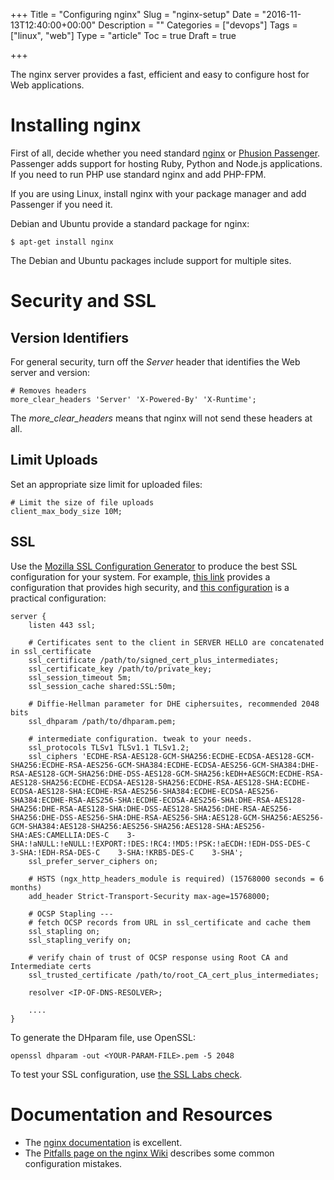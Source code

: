 +++
Title = "Configuring nginx"
Slug = "nginx-setup"
Date = "2016-11-13T12:40:00+00:00"
Description = ""
Categories = ["devops"]
Tags = ["linux", "web"]
Type = "article"
Toc = true
Draft = true

+++


The nginx server provides a fast, efficient and easy to configure host for Web applications.

<!--more-->

# Installing nginx #

First of all, decide whether you need standard [nginx](http://nginx.org) or [Phusion Passenger](https://www.phusionpassenger.com/). Passenger adds support for hosting Ruby, Python and Node.js applications. If you need to run PHP use standard nginx and add PHP-FPM.

If you are using Linux, install nginx with your package manager and add Passenger if you need it.

Debian and Ubuntu provide a standard package for nginx:

    $ apt-get install nginx

The Debian and Ubuntu packages include support for multiple sites.

# Security and SSL #

## Version Identifiers ##

For general security, turn off the *Server* header that identifies the Web
server and version:

    # Removes headers
    more_clear_headers 'Server' 'X-Powered-By' 'X-Runtime';

The *more_clear_headers* means that nginx will not send these headers at all.

## Limit Uploads ##

Set an appropriate size limit for uploaded files:

    # Limit the size of file uploads
    client_max_body_size 10M;

## SSL #

Use the [Mozilla SSL Configuration Generator](https://mozilla.github.io/server-side-tls/ssl-config-generator/) to produce the best SSL configuration for your system. For example, [this link](https://mozilla.github.io/server-side-tls/ssl-config-generator/?server=nginx-1.6.2&openssl=1.0.1f&hsts=yes&profile=modern) provides a configuration that provides high security, and [this configuration](https://mozilla.github.io/server-side-tls/ssl-config-generator/?server=nginx-1.6.2&openssl=1.0.1f&hsts=yes&profile=intermediate) is a practical configuration:

    server {
        listen 443 ssl;

        # Certificates sent to the client in SERVER HELLO are concatenated in ssl_certificate
        ssl_certificate /path/to/signed_cert_plus_intermediates;
        ssl_certificate_key /path/to/private_key;
        ssl_session_timeout 5m;
        ssl_session_cache shared:SSL:50m;

        # Diffie-Hellman parameter for DHE ciphersuites, recommended 2048 bits
        ssl_dhparam /path/to/dhparam.pem;

        # intermediate configuration. tweak to your needs.
        ssl_protocols TLSv1 TLSv1.1 TLSv1.2;
        ssl_ciphers 'ECDHE-RSA-AES128-GCM-SHA256:ECDHE-ECDSA-AES128-GCM-SHA256:ECDHE-RSA-AES256-GCM-SHA384:ECDHE-ECDSA-AES256-GCM-SHA384:DHE-RSA-AES128-GCM-SHA256:DHE-DSS-AES128-GCM-SHA256:kEDH+AESGCM:ECDHE-RSA-AES128-SHA256:ECDHE-ECDSA-AES128-SHA256:ECDHE-RSA-AES128-SHA:ECDHE-ECDSA-AES128-SHA:ECDHE-RSA-AES256-SHA384:ECDHE-ECDSA-AES256-SHA384:ECDHE-RSA-AES256-SHA:ECDHE-ECDSA-AES256-SHA:DHE-RSA-AES128-SHA256:DHE-RSA-AES128-SHA:DHE-DSS-AES128-SHA256:DHE-RSA-AES256-SHA256:DHE-DSS-AES256-SHA:DHE-RSA-AES256-SHA:AES128-GCM-SHA256:AES256-GCM-SHA384:AES128-SHA256:AES256-SHA256:AES128-SHA:AES256-SHA:AES:CAMELLIA:DES-C    3-SHA:!aNULL:!eNULL:!EXPORT:!DES:!RC4:!MD5:!PSK:!aECDH:!EDH-DSS-DES-C    3-SHA:!EDH-RSA-DES-C    3-SHA:!KRB5-DES-C    3-SHA';
        ssl_prefer_server_ciphers on;

        # HSTS (ngx_http_headers_module is required) (15768000 seconds = 6 months)
        add_header Strict-Transport-Security max-age=15768000;

        # OCSP Stapling ---
        # fetch OCSP records from URL in ssl_certificate and cache them
        ssl_stapling on;
        ssl_stapling_verify on;

        # verify chain of trust of OCSP response using Root CA and Intermediate certs
        ssl_trusted_certificate /path/to/root_CA_cert_plus_intermediates;

        resolver <IP-OF-DNS-RESOLVER>;

        ....
    }

To generate the DHparam file, use OpenSSL:

    openssl dhparam -out <YOUR-PARAM-FILE>.pem -5 2048

To test your SSL configuration, use [the SSL Labs check](https://www.ssllabs.com/ssltest/).

# Documentation and Resources #

* The [nginx documentation](http://nginx.org/en/docs/) is excellent.
* The [Pitfalls page on the nginx Wiki](http://wiki.nginx.org/Pitfalls) describes some common configuration mistakes.
